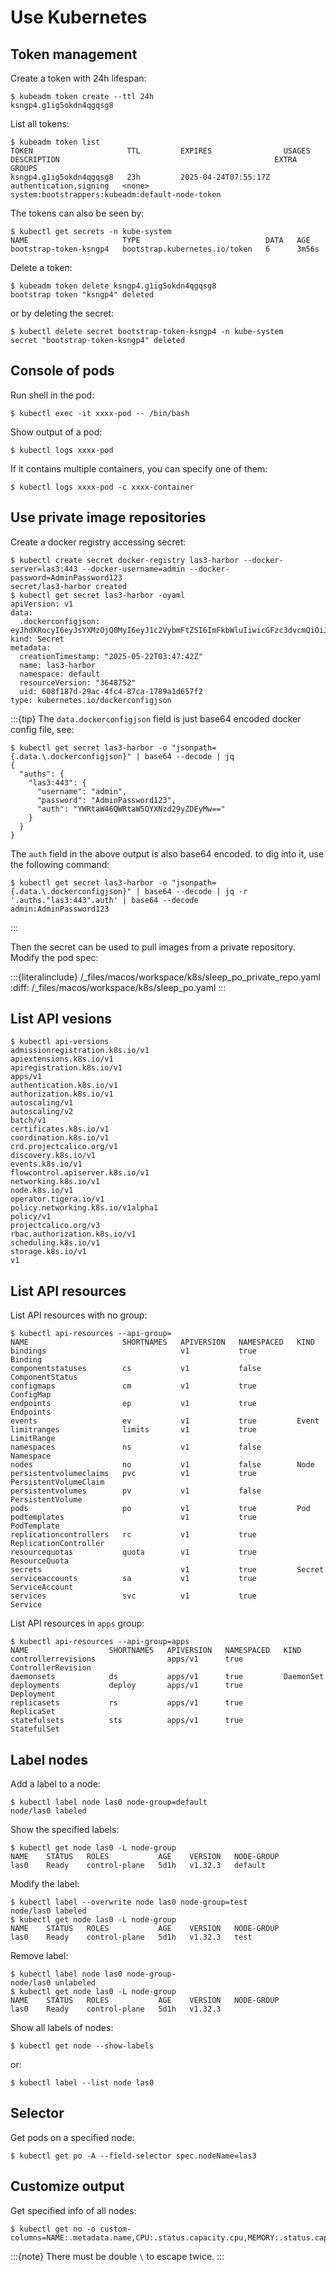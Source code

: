 # Use Kubernetes

## Token management

Create a token with 24h lifespan:

```console
$ kubeadm token create --ttl 24h
ksngp4.g1ig5okdn4qgqsg8
```

List all tokens:

```console
$ kubeadm token list
TOKEN                     TTL         EXPIRES                USAGES                   DESCRIPTION                                                EXTRA GROUPS
ksngp4.g1ig5okdn4qgqsg8   23h         2025-04-24T07:55:17Z   authentication,signing   <none>                                                     system:bootstrappers:kubeadm:default-node-token
```

The tokens can also be seen by:

```console
$ kubectl get secrets -n kube-system
NAME                     TYPE                            DATA   AGE
bootstrap-token-ksngp4   bootstrap.kubernetes.io/token   6      3m56s
```

Delete a token:

```console
$ kubeadm token delete ksngp4.g1ig5okdn4qgqsg8
bootstrap token "ksngp4" deleted
```

or by deleting the secret:

```console
$ kubectl delete secret bootstrap-token-ksngp4 -n kube-system
secret "bootstrap-token-ksngp4" deleted
```

## Console of pods

Run shell in the pod:

```console
$ kubectl exec -it xxxx-pod -- /bin/bash
```

Show output of a pod:

```console
$ kubectl logs xxxx-pod
```

If it contains multiple containers, you can specify one of them:

```console
$ kubectl logs xxxx-pod -c xxxx-container
```

## Use private image repositories

Create a docker registry accessing secret:

```console
$ kubectl create secret docker-registry las3-harbor --docker-server=las3:443 --docker-username=admin --docker-password=AdminPassword123
secret/las3-harbor created
$ kubectl get secret las3-harbor -oyaml
apiVersion: v1
data:
  .dockerconfigjson: eyJhdXRocyI6eyJsYXMzOjQ0MyI6eyJ1c2VybmFtZSI6ImFkbWluIiwicGFzc3dvcmQiOiJBZG1pblBhc3N3b3JkMTIzIiwiYXV0aCI6IllXUnRhVzQ2UVdSdGFXNVFZWE56ZDI5eVpERXlNdz09In19fQ==
kind: Secret
metadata:
  creationTimestamp: "2025-05-22T03:47:42Z"
  name: las3-harbor
  namespace: default
  resourceVersion: "3648752"
  uid: 608f187d-29ac-4fc4-87ca-1789a1d657f2
type: kubernetes.io/dockerconfigjson
```

:::{tip}
The `data.dockerconfigjson` field is just base64 encoded docker config file, see:

```console
$ kubectl get secret las3-harbor -o "jsonpath={.data.\.dockerconfigjson}" | base64 --decode | jq
{
  "auths": {
    "las3:443": {
      "username": "admin",
      "password": "AdminPassword123",
      "auth": "YWRtaW46QWRtaW5QYXNzd29yZDEyMw=="
    }
  }
}
```

The `auth` field in the above output is also base64 encoded. to dig into it, use the following command:

```console
$ kubectl get secret las3-harbor -o "jsonpath={.data.\.dockerconfigjson}" | base64 --decode | jq -r '.auths."las3:443".auth' | base64 --decode
admin:AdminPassword123
```

:::

Then the secret can be used to pull images from a private repository. Modify the pod spec:

:::{literalinclude} /_files/macos/workspace/k8s/sleep_po_private_repo.yaml
:diff: /_files/macos/workspace/k8s/sleep_po.yaml
:::

## List API vesions

```console
$ kubectl api-versions
admissionregistration.k8s.io/v1
apiextensions.k8s.io/v1
apiregistration.k8s.io/v1
apps/v1
authentication.k8s.io/v1
authorization.k8s.io/v1
autoscaling/v1
autoscaling/v2
batch/v1
certificates.k8s.io/v1
coordination.k8s.io/v1
crd.projectcalico.org/v1
discovery.k8s.io/v1
events.k8s.io/v1
flowcontrol.apiserver.k8s.io/v1
networking.k8s.io/v1
node.k8s.io/v1
operator.tigera.io/v1
policy.networking.k8s.io/v1alpha1
policy/v1
projectcalico.org/v3
rbac.authorization.k8s.io/v1
scheduling.k8s.io/v1
storage.k8s.io/v1
v1
```

## List API resources

List API resources with no group:

```console
$ kubectl api-resources --api-group=
NAME                     SHORTNAMES   APIVERSION   NAMESPACED   KIND
bindings                              v1           true         Binding
componentstatuses        cs           v1           false        ComponentStatus
configmaps               cm           v1           true         ConfigMap
endpoints                ep           v1           true         Endpoints
events                   ev           v1           true         Event
limitranges              limits       v1           true         LimitRange
namespaces               ns           v1           false        Namespace
nodes                    no           v1           false        Node
persistentvolumeclaims   pvc          v1           true         PersistentVolumeClaim
persistentvolumes        pv           v1           false        PersistentVolume
pods                     po           v1           true         Pod
podtemplates                          v1           true         PodTemplate
replicationcontrollers   rc           v1           true         ReplicationController
resourcequotas           quota        v1           true         ResourceQuota
secrets                               v1           true         Secret
serviceaccounts          sa           v1           true         ServiceAccount
services                 svc          v1           true         Service
```

List API resources in `apps` group:

```console
$ kubectl api-resources --api-group=apps
NAME                  SHORTNAMES   APIVERSION   NAMESPACED   KIND
controllerrevisions                apps/v1      true         ControllerRevision
daemonsets            ds           apps/v1      true         DaemonSet
deployments           deploy       apps/v1      true         Deployment
replicasets           rs           apps/v1      true         ReplicaSet
statefulsets          sts          apps/v1      true         StatefulSet
```

## Label nodes

Add a label to a node:

```console
$ kubectl label node las0 node-group=default
node/las0 labeled
```

Show the specified labels:

```console
$ kubectl get node las0 -L node-group
NAME    STATUS   ROLES           AGE    VERSION   NODE-GROUP
las0    Ready    control-plane   5d1h   v1.32.3   default
```

Modify the label:

```console
$ kubectl label --overwrite node las0 node-group=test
node/las0 labeled
$ kubectl get node las0 -L node-group
NAME    STATUS   ROLES           AGE    VERSION   NODE-GROUP
las0    Ready    control-plane   5d1h   v1.32.3   test
```

Remove label:

```console
$ kubectl label node las0 node-group-
node/las0 unlabeled
$ kubectl get node las0 -L node-group
NAME    STATUS   ROLES           AGE    VERSION   NODE-GROUP
las0    Ready    control-plane   5d1h   v1.32.3
```

Show all labels of nodes:

```console
$ kubectl get node --show-labels
```

or:

```console
$ kubectl label --list node las0
```

## Selector

Get pods on a specified node:

```console
$ kubectl get po -A --field-selector spec.nodeName=las3
```

## Customize output

Get specified info of all nodes:

```console
$ kubectl get no -o custom-columns=NAME:.metadata.name,CPU:.status.capacity.cpu,MEMORY:.status.capacity.memory,GPU:.status.capacity.nvidia\\.com/gpu
```

:::{note}
There must be double `\` to escape twice.
:::
